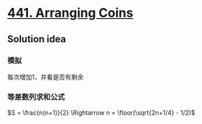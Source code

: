 # [441. Arranging Coins](https://leetcode.com/problems/arranging-coins/)

## Solution idea

### 模拟
每次增加1，并看是否有剩余

### 等差数列求和公式

$S = \frac{n(n+1)}{2} \Rightarrow n = \floor(\sqrt{2n+1/4} - 1/2)$